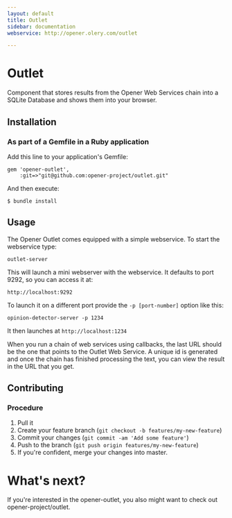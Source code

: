 ```yaml
---
layout: default
title: Outlet
sidebar: documentation
webservice: http://opener.olery.com/outlet

---
```




<div id='readme'></div>

# Outlet

Component that stores results from the Opener Web Services chain into a SQLite 
Database and shows them into your browser.


## Installation

### As part of a Gemfile in a Ruby application

Add this line to your application's Gemfile:

    gem 'opener-outlet',
        :git=>"git@github.com:opener-project/outlet.git"

And then execute:

    $ bundle install

## Usage

The Opener Outlet comes equipped with a simple webservice. To start the
webservice type:

    outlet-server

This will launch a mini webserver with the webservice. It defaults to port 9292,
so you can access it at:

    http://localhost:9292

To launch it on a different port provide the ```-p [port-number]``` option like
this:

    opinion-detector-server -p 1234

It then launches at ```http://localhost:1234```

When you run a chain of web services using callbacks, the last URL should be the
one that points to the Outlet Web Service. A unique id is generated and once the
chain has finished processing the text, you can view the result in the URL that
you get.

## Contributing

### Procedure

1. Pull it
2. Create your feature branch (`git checkout -b features/my-new-feature`)
3. Commit your changes (`git commit -am 'Add some feature'`)
4. Push to the branch (`git push origin features/my-new-feature`)
5. If you're confident, merge your changes into master.

# What's next? 

If you're interested in the opener-outlet, you also might want to check
out opener-project/outlet.

